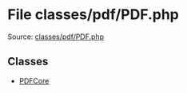 File classes/pdf/PDF.php
=========

Source: [classes/pdf/PDF.php](https://github.com/PrestaShop/PrestaShop/blob/1.6.0.12/classes/pdf/PDF.php)


Classes
-------

* [PDFCore](class.PDFCore.md)

